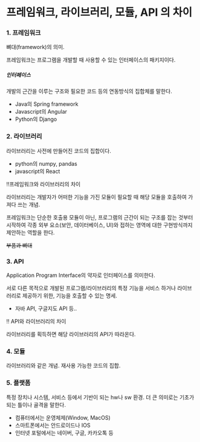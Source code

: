 # 프레임워크, 라이브러리, 모듈, API 의 차이



### 1. 프레임워크

뼈대(framework)의 의미. 

프레임워크는 프로그램을 개발할 때 사용할 수 있는 인터페이스의 패키지이다.

##### 인터페이스

개발의 근간을 이루는 구조와 필요한 코드 등의 연동방식의 집합체를 말한다.

- Java의 Spring framework
- Javascript의 Angular
- Python의 Django





### 2. 라이브러리

라이브러리는 사전에 만들어진 코드의 집합이다.

- python의 numpy, pandas
- javascript의 React



‼️프레임워크와 라이브러리의 차이

라이브러리는 개발자가 어떠한 기능을 가진 모듈이 필요할 때 해당 모듈을 호출하여 가져다 쓰는 개념.

프레임워크는 단순한 호출용 모듈이 아닌, 프로그램의 근간이 되는 구조를 잡는 것부터 시작하여 각종 외부 요소(보안, 데이터베이스, UI)와 접하는 영역에 대한 구현방식까지 제안하는 역할을 한다.

~~부품과 뼈대~~





### 3. API

Application Program Interface의 약자로 인터페이스를 의미한다.

서로 다른 목적으로 개발된 프로그램/라이브러리의 특정 기능을 서비스 하거나 라이브러리로 제공하기 위한, 기능을 호출할 수 있는 명세.



- 자바 API, 구글지도 API 등..

  

‼️ API와 라이브러리의 차이

라이브러리를 획득하면 해당 라이브러리의 API가 따라온다. 





### 4. 모듈

라이브러리와 같은 개념. 재사용 가능한 코드의 집합.





### 5. 플랫폼

특정 장치나 시스템, 서비스 등에서 기반이 되는 hw나 sw 환경. 더 큰 의미로는 기초가 되는 틀이나 골격을 말한다.



- 컴퓨터에서는 운영체제(Window, MacOS)
- 스마트폰에서는 안드로이드나 IOS
- 인터넷 포털에서는 네이버, 구글, 카카오톡 등